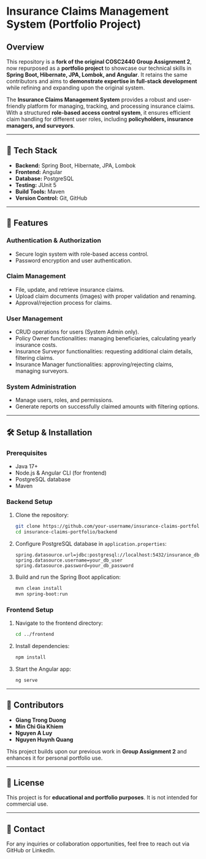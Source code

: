 # Insurance Claims Management System (Portfolio Project)

## Overview
This repository is a **fork of the original COSC2440 Group Assignment 2**, now repurposed as a **portfolio project** to showcase our technical skills in **Spring Boot, Hibernate, JPA, Lombok, and Angular**. It retains the same contributors and aims to **demonstrate expertise in full-stack development** while refining and expanding upon the original system.

The **Insurance Claims Management System** provides a robust and user-friendly platform for managing, tracking, and processing insurance claims. With a structured **role-based access control system**, it ensures efficient claim handling for different user roles, including **policyholders, insurance managers, and surveyors**.

---

## 🔧 Tech Stack
- **Backend:** Spring Boot, Hibernate, JPA, Lombok
- **Frontend:** Angular
- **Database:** PostgreSQL
- **Testing:** JUnit 5
- **Build Tools:** Maven
- **Version Control:** Git, GitHub

---

## 📌 Features

### **Authentication & Authorization**
- Secure login system with role-based access control.
- Password encryption and user authentication.

### **Claim Management**
- File, update, and retrieve insurance claims.
- Upload claim documents (images) with proper validation and renaming.
- Approval/rejection process for claims.

### **User Management**
- CRUD operations for users (System Admin only).
- Policy Owner functionalities: managing beneficiaries, calculating yearly insurance costs.
- Insurance Surveyor functionalities: requesting additional claim details, filtering claims.
- Insurance Manager functionalities: approving/rejecting claims, managing surveyors.

### **System Administration**
- Manage users, roles, and permissions.
- Generate reports on successfully claimed amounts with filtering options.

---

## 🛠 Setup & Installation

### **Prerequisites**
- Java 17+
- Node.js & Angular CLI (for frontend)
- PostgreSQL database
- Maven

### **Backend Setup**
1. Clone the repository:
   ```bash
   git clone https://github.com/your-username/insurance-claims-portfolio.git
   cd insurance-claims-portfolio/backend
   ```
2. Configure PostgreSQL database in `application.properties`:
   ```properties
   spring.datasource.url=jdbc:postgresql://localhost:5432/insurance_db
   spring.datasource.username=your_db_user
   spring.datasource.password=your_db_password
   ```
3. Build and run the Spring Boot application:
   ```bash
   mvn clean install
   mvn spring-boot:run
   ```

### **Frontend Setup**
1. Navigate to the frontend directory:
   ```bash
   cd ../frontend
   ```
2. Install dependencies:
   ```bash
   npm install
   ```
3. Start the Angular app:
   ```bash
   ng serve
   ```

---

## 👥 Contributors
- **Giang Trong Duong**
- **Min Chi Gia Khiem**
- **Nguyen A Luy**
- **Nguyen Huynh Quang**

This project builds upon our previous work in **Group Assignment 2** and enhances it for personal portfolio use.

---

## 📝 License
This project is for **educational and portfolio purposes**. It is not intended for commercial use.

---

## 📩 Contact
For any inquiries or collaboration opportunities, feel free to reach out via GitHub or LinkedIn.

